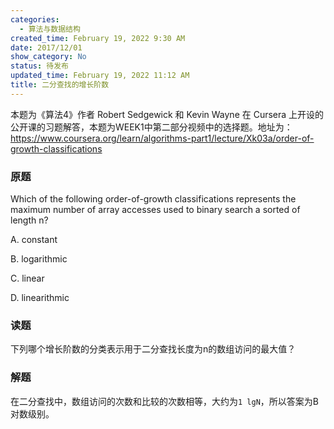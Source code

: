 ```yaml
---
categories:
  - 算法与数据结构
created_time: February 19, 2022 9:30 AM
date: 2017/12/01
show_category: No
status: 待发布
updated_time: February 19, 2022 11:12 AM
title: 二分查找的增长阶数
---
```



本题为《算法4》作者 Robert Sedgewick 和 Kevin Wayne 在 Cursera 上开设的公开课的习题解答，本题为WEEK1中第二部分视频中的选择题。地址为： https://www.coursera.org/learn/algorithms-part1/lecture/Xk03a/order-of-growth-classifications

### 原题

Which of the following order-of-growth classifications represents the maximum number of array accesses used to binary search a sorted of length n?

A. constant

B. logarithmic

C. linear

D. linearithmic

### 读题

下列哪个增长阶数的分类表示用于二分查找长度为n的数组访问的最大值？

### 解题

在二分查找中，数组访问的次数和比较的次数相等，大约为`1 lgN`，所以答案为B 对数级别。